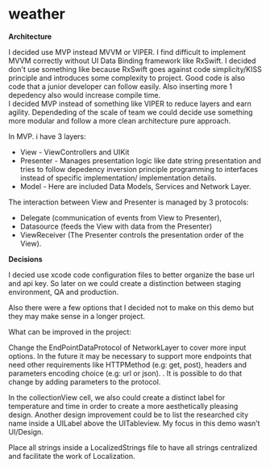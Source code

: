 # weather

**Architecture**

I decided use MVP instead MVVM or VIPER.
I find difficult to implement MVVM correctly without UI Data Binding framework like RxSwift. 
I decided don't use something like because RxSwift goes against code simplicity/KISS principle and introduces some complexity to project. Good code is also code that a junior developer can follow easily.
Also inserting more 1 depedency also would increase compile time.  
I decided MVP instead of something like VIPER to reduce layers and earn agility.
Dependeding of the scale of team we could decide use something more modular and follow a more clean architecture pure approach.

In MVP. i have 3 layers:
* View - ViewControllers and UIKit
* Presenter - Manages presentation logic like date string presentation and tries to follow depedency inversion principle programming to interfaces instead of specific implementation/ implementation details. 
* Model - Here are included Data Models, Services and Network Layer.

The interaction between View and Presenter is managed by 3 protocols:
* Delegate (communication of events from View to Presenter), 
* Datasource (feeds the View with data from the Presenter) 
* ViewReceiver (The Presenter controls the presentation order of the View).


**Decisions**

I decied use xcode code configuration files to better organize the base url and api key. So later on we could create a distinction between staging environment, QA and production. 

Also there were a few options that I decided not to make on this demo but they may make sense in a longer project.

What can be improved in the project:

Change the EndPointDataProtocol of NetworkLayer to cover more input options. In the future it may be necessary to support more endpoints that need other requirements like HTTPMethod (e.g: get, post), headers and parameters encoding choice (e.g: url or json). . It is possible to do that change by adding parameters to the protocol.

In the collectionView cell, we also could create a distinct label for temperature and time in order to create a more aesthetically pleasing design. Another design improvement could be to list the researched city name inside a UILabel above the UITableview. 
My focus in this demo wasn’t UI/Design.

Place all strings inside a LocalizedStrings file to have all strings centralized and facilitate the work of Localization.
